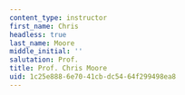 ```yaml
---
content_type: instructor
first_name: Chris
headless: true
last_name: Moore
middle_initial: ''
salutation: Prof.
title: Prof. Chris Moore
uid: 1c25e888-6e70-41cb-dc54-64f299498ea8
---
```

